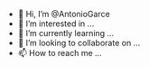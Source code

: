 - 👋 Hi, I’m @AntonioGarce
- 👀 I’m interested in ...
- 🌱 I’m currently learning ...
- 💞️ I’m looking to collaborate on ...
- 📫 How to reach me ...

<!---
AntonioGarce/AntonioGarce is a ✨ special ✨ repository because its `README.md` (this file) appears on your GitHub profile.
You can click the Preview link to take a look at your changes.
baltamaa
--->
